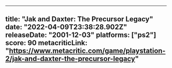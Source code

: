 
---
title: "Jak and Daxter: The Precursor Legacy"
date: "2022-04-09T23:38:28.902Z"
releaseDate: "2001-12-03"
platforms: ["ps2"]
score: 90
metacriticLink: "https://www.metacritic.com/game/playstation-2/jak-and-daxter-the-precursor-legacy"
---
